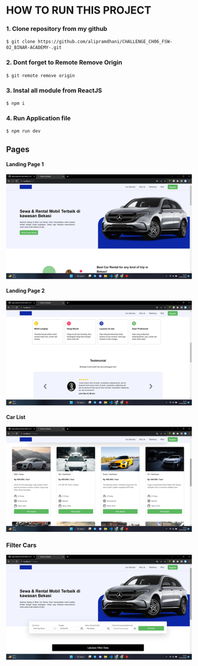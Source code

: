 # HOW TO RUN THIS PROJECT

### 1. Clone repository from my github

```shell
$ git clone https://github.com/alipramdhani/CHALLENGE_CH06_FSW-02_BINAR-ACADEMY-.git
```

### 2. Dont forget to Remote Remove Origin

```shell
$ git remote remove origin
```

### 3. Instal all module from ReactJS

```shell
$ npm i
```

### 4. Run Application file

```shell
$ npm run dev
```

## Pages

#### Landing Page 1

![App Screenshot](</src/assets/images/screenshot/Screenshot-(396).png>)

#### Landing Page 2

![App Screenshot](<./src/assets/images/screenshot/Screenshot-(397).png>)

#### Car List

![App Screenshot](<./src/assets/images/screenshot/Screenshot-(400).png>)

### Filter Cars

![App Screenshot](<./src/assets/images/screenshot/Screenshot-(398).png>)
